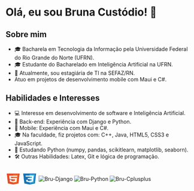 # Olá, eu sou Bruna Custódio! 👋

## Sobre mim
- 🎓 Bacharela em Tecnologia da Informação pela Universidade Federal do Rio Grande do Norte (UFRN).
- 🎓 Estudante do Bacharelado em Inteligência Artificial na UFRN.
- 🌱 Atualmente, sou estagiária de TI na SEFAZ/RN.
- Atuo em projetos de desenvolvimento mobile com Maui e C#.

## Habilidades e Interesses
- 💻 Interesse em desenvolvimento de software e Inteligência Artificial.
- 📱 Back-end: Experiência com Django e Python.
- 📱 Mobile: Experiência com Maui e C#.
- 🎓 Na faculdade, fiz projetos com: C++, Java, HTML5, CSS3 e JavaScript.
- 📖 Estudando Python (numpy, pandas, scikitlearn, matplotlib, seaborn).
- 🛠️ Outras Habilidades: Latex, Git e lógica de programação.

<div style="display: inline_block"><br>
  <img align="center" alt="Bru-HTML" height="30" width="40" src="https://raw.githubusercontent.com/devicons/devicon/master/icons/html5/html5-original.svg">
  <img align="center" alt="Bru-CSS" height="30" width="40" src="https://raw.githubusercontent.com/devicons/devicon/master/icons/css3/css3-original.svg">
  <img align="center" alt="Bru-Django" height="30" width="40" src="https://cdn.jsdelivr.net/gh/devicons/devicon/icons/django/django-plain.svg"> 
  <img align="center" alt="Bru-Python" height="30" width="40" src="https://img.icons8.com/?size=100&id=13441&format=png&color=000000">
  <img align="center" alt="Bru-Cplusplus" height="30" width="40" src="https://cdn.jsdelivr.net/gh/devicons/devicon/icons/cplusplus/cplusplus-original.svg">       
</div>
